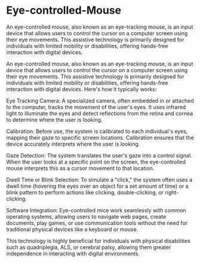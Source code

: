 # Eye-controlled-Mouse
An eye-controlled mouse, also known as an eye-tracking mouse, is an input device that allows users to control the cursor on a computer screen using their eye movements. This assistive technology is primarily designed for individuals with limited mobility or disabilities, offering hands-free interaction with digital devices. 


An eye-controlled mouse, also known as an eye-tracking mouse, is an input device that allows users to control the cursor on a computer screen using their eye movements. This assistive technology is primarily designed for individuals with limited mobility or disabilities, offering hands-free interaction with digital devices. Here's how it typically works:

Eye Tracking Camera: A specialized camera, often embedded in or attached to the computer, tracks the movement of the user's eyes. It uses infrared light to illuminate the eyes and detect reflections from the retina and cornea to determine where the user is looking.

Calibration: Before use, the system is calibrated to each individual's eyes, mapping their gaze to specific screen locations. Calibration ensures that the device accurately interprets where the user is looking.

Gaze Detection: The system translates the user's gaze into a control signal. When the user looks at a specific point on the screen, the eye-controlled mouse interprets this as a cursor movement to that location.

Dwell Time or Blink Selection: To simulate a "click," the system often uses a dwell time (hovering the eyes over an object for a set amount of time) or a blink pattern to perform actions like clicking, double-clicking, or right-clicking.

Software Integration: Eye-controlled mice work seamlessly with common operating systems, allowing users to navigate web pages, create documents, play games, or use communication tools without the need for traditional physical devices like a keyboard or mouse.

This technology is highly beneficial for individuals with physical disabilities such as quadriplegia, ALS, or cerebral palsy, allowing them greater independence in interacting with digital environments.
